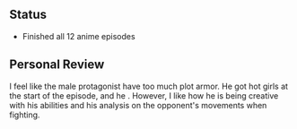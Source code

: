 ## Status
- Finished all 12 anime episodes

## Personal Review
I feel like the male protagonist have too much plot armor. He got hot girls at the start of the episode, and he . However, I like how he is being creative with his abilities and his analysis on the opponent's movements when fighting.